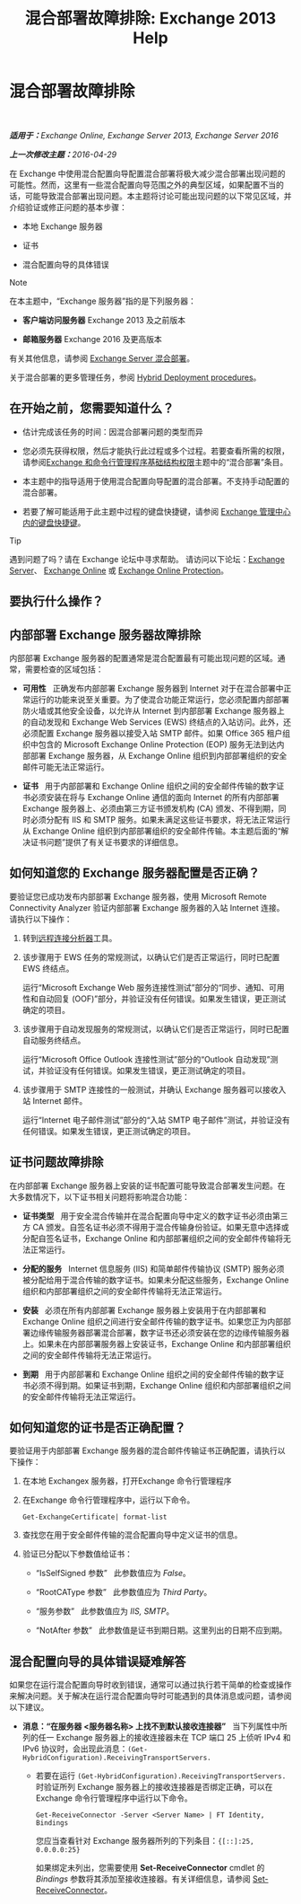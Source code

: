 ﻿---
title: '混合部署故障排除: Exchange 2013 Help'
TOCTitle: 混合部署故障排除
ms:assetid: bbae72f3-6a1e-4cbf-80da-d8f73d969c6b
ms:mtpsurl: https://technet.microsoft.com/zh-cn/library/JJ659053(v=EXCHG.150)
ms:contentKeyID: 50492082
ms.date: 01/11/2018
mtps_version: v=EXCHG.150
ms.translationtype: HT
---

# 混合部署故障排除

 

_<strong>适用于：</strong>Exchange Online, Exchange Server 2013, Exchange Server 2016_

_<strong>上一次修改主题：</strong>2016-04-29_

在 Exchange 中使用混合配置向导配置混合部署将极大减少混合部署出现问题的可能性。然而，这里有一些混合配置向导范围之外的典型区域，如果配置不当的话，可能导致混合部署出现问题。本主题将讨论可能出现问题的以下常见区域，并介绍验证或修正问题的基本步骤：

  - 本地 Exchange 服务器

  - 证书

  - 混合配置向导的具体错误

> [!NOTE]
> 在本主题中，“Exchange 服务器”指的是下列服务器：
> <ul>
> <li><p><strong>客户端访问服务器</strong> Exchange 2013 及之前版本</p></li>
> <li><p><strong>邮箱服务器</strong> Exchange 2016 及更高版本</p></li></ul>

有关其他信息，请参阅 [Exchange Server 混合部署](exchange-server-hybrid-deployments-exchange-2013-help.md)。

关于混合部署的更多管理任务，参阅 [Hybrid Deployment procedures](hybrid-deployment-procedures-exchange-2013-help.md)。

## 在开始之前，您需要知道什么？

  - 估计完成该任务的时间：因混合部署问题的类型而异

  - 您必须先获得权限，然后才能执行此过程或多个过程。若要查看所需的权限，请参阅[Exchange 和命令行管理程序基础结构权限](https://technet.microsoft.com/zh-cn/library/dd638114\(v=exchg.150\))主题中的“混合部署”条目。

  - 本主题中的指导适用于使用混合配置向导配置的混合部署。不支持手动配置的混合部署。

  - 若要了解可能适用于此主题中过程的键盘快捷键，请参阅 [Exchange 管理中心内的键盘快捷键](https://technet.microsoft.com/zh-cn/library/jj150484\(v=exchg.150\))。

> [!TIP]
> 遇到问题了吗？请在 Exchange 论坛中寻求帮助。 请访问以下论坛：<a href="https://go.microsoft.com/fwlink/p/?linkid=60612">Exchange Server</a>、 <a href="https://go.microsoft.com/fwlink/p/?linkid=267542">Exchange Online</a> 或 <a href="https://go.microsoft.com/fwlink/p/?linkid=285351">Exchange Online Protection</a>。


## 要执行什么操作？

## 内部部署 Exchange 服务器故障排除

内部部署 Exchange 服务器的配置通常是混合配置最有可能出现问题的区域。通常，需要检查的区域包括：

  - **可用性**   正确发布内部部署 Exchange 服务器到 Internet 对于在混合部署中正常运行的功能来说至关重要。为了使混合功能正常运行，您必须配置内部部署防火墙或其他安全设备，以允许从 Internet 到内部部署 Exchange 服务器上的自动发现和 Exchange Web Services (EWS) 终结点的入站访问。此外，还必须配置 Exchange 服务器以接受入站 SMTP 邮件。如果 Office 365 租户组织中包含的 Microsoft Exchange Online Protection (EOP) 服务无法到达内部部署 Exchange 服务器，从 Exchange Online 组织到内部部署组织的安全邮件可能无法正常运行。

  - **证书**   用于内部部署和 Exchange Online 组织之间的安全邮件传输的数字证书必须安装在将与 Exchange Online 通信的面向 Internet 的所有内部部署 Exchange 服务器上、必须由第三方证书颁发机构 (CA) 颁发、不得到期，同时必须分配有 IIS 和 SMTP 服务。如果未满足这些证书要求，将无法正常运行从 Exchange Online 组织到内部部署组织的安全邮件传输。本主题后面的“解决证书问题”提供了有关证书要求的详细信息。

## 如何知道您的 Exchange 服务器配置是否正确？

要验证您已成功发布内部部署 Exchange 服务器，使用 Microsoft Remote Connectivity Analyzer 验证内部部署 Exchange 服务器的入站 Internet 连接。请执行以下操作：

1.  转到[远程连接分析器](https://www.testexchangeconnectivity.com/)工具。

2.  该步骤用于 EWS 任务的常规测试，以确认它们是否正常运行，同时已配置 EWS 终结点。
    
    运行“Microsoft Exchange Web 服务连接性测试”部分的“同步、通知、可用性和自动回复 (OOF)”部分，并验证没有任何错误。如果发生错误，更正测试确定的项目。

3.  该步骤用于自动发现服务的常规测试，以确认它们是否正常运行，同时已配置自动服务终结点。
    
    运行“Microsoft Office Outlook 连接性测试”部分的“Outlook 自动发现”测试，并验证没有任何错误。如果发生错误，更正测试确定的项目。

4.  该步骤用于 SMTP 连接性的一般测试，并确认 Exchange 服务器可以接收入站 Internet 邮件。
    
    运行“Internet 电子邮件测试”部分的“入站 SMTP 电子邮件”测试，并验证没有任何错误。如果发生错误，更正测试确定的项目。

## 证书问题故障排除

在内部部署 Exchange 服务器上安装的证书配置可能导致混合部署发生问题。在大多数情况下，以下证书相关问题将影响混合功能：

  - **证书类型**   用于安全混合传输并在混合配置向导中定义的数字证书必须由第三方 CA 颁发。自签名证书必须不得用于混合传输身份验证。如果无意中选择或分配自签名证书，Exchange Online 和内部部署组织之间的安全邮件传输将无法正常运行。

  - **分配的服务**   Internet 信息服务 (IIS) 和简单邮件传输协议 (SMTP) 服务必须被分配给用于混合传输的数字证书。如果未分配这些服务，Exchange Online 组织和内部部署组织之间的安全邮件传输将无法正常运行。

  - **安装**   必须在所有内部部署 Exchange 服务器上安装用于在内部部署和 Exchange Online 组织之间进行安全邮件传输的数字证书。如果您正为内部部署边缘传输服务器部署混合部署，数字证书还必须安装在您的边缘传输服务器上。如果未在内部部署服务器上安装证书，Exchange Online 和内部部署组织之间的安全邮件传输将无法正常运行。

  - **到期**   用于内部部署和 Exchange Online 组织之间的安全邮件传输的数字证书必须不得到期。如果证书到期，Exchange Online 组织和内部部署组织之间的安全邮件传输将无法正常运行。

## 如何知道您的证书是否正确配置？

要验证用于内部部署 Exchange 服务器的混合邮件传输证书正确配置，请执行以下操作：

1.  在本地 Exchangex 服务器，打开Exchange 命令行管理程序

2.  在Exchange 命令行管理程序中，运行以下命令。
    
        Get-ExchangeCertificate| format-list

3.  查找您在用于安全邮件传输的混合配置向导中定义证书的信息。

4.  验证已分配以下参数值给证书：
    
      - “IsSelfSigned 参数”   此参数值应为 *False*。
    
      - “RootCAType 参数”   此参数值应为 *Third Party*。
    
      - “服务参数”   此参数值应为 *IIS, SMTP*。
    
      - “NotAfter 参数”   此参数值是证书到期日期。这里列出的日期不应到期。

## 混合配置向导的具体错误疑难解答

如果您在运行混合配置向导时收到错误，通常可以通过执行若干简单的检查或操作来解决问题。关于解决在运行混合配置向导时可能遇到的具体消息或问题，请参阅以下建议。

  - **消息：“在服务器 \<服务器名称\> 上找不到默认接收连接器”**   当下列属性中所列的任一 Exchange 服务器上的接收连接器未在 TCP 端口 25 上侦听 IPv4 和 IPv6 协议时，会出现此消息：`(Get-HybridConfiguration).ReceivingTransportServers.`
    
      -  
        若要在运行 `(Get-HybridConfiguration).ReceivingTransportServers.` 时验证所列 Exchange 服务器上的接收连接器是否绑定正确，可以在Exchange 命令行管理程序中运行以下命令。
        
            Get-ReceiveConnector -Server <Server Name> | FT Identity, Bindings
        
        您应当查看针对 Exchange 服务器所列的下列条目：`{[::]:25, 0.0.0.0:25}`
        
        如果绑定未列出，您需要使用 **Set-ReceiveConnector** cmdlet 的 *Bindings* 参数将其添加至接收连接器。有关详细信息，请参阅 [Set-ReceiveConnector](https://technet.microsoft.com/zh-cn/library/bb125140\(v=exchg.150\))。

